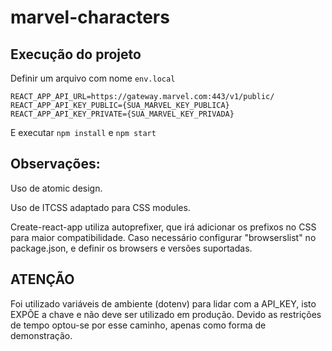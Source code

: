 # marvel-characters

## Execução do projeto

Definir um arquivo com nome `env.local`

```
REACT_APP_API_URL=https://gateway.marvel.com:443/v1/public/
REACT_APP_API_KEY_PUBLIC={SUA_MARVEL_KEY_PUBLICA}
REACT_APP_API_KEY_PRIVATE={SUA_MARVEL_KEY_PRIVADA}
```

E executar `npm install` e `npm start`

<!-- ### ToDO:

Implementar redux.

Implementar formulário de edição de character.

Implementar infinite scroll.

Search bar para redux

Estados de fetch para redux?

Adicionar tratamento para lista vazia de séries.

Melhorar animações de saída da página de séries.

Animação imagem carregando.

Css transisições inutilzadas? styles/transitions

Estudar styled components -->

## Observações:

Uso de atomic design.

Uso de ITCSS adaptado para CSS modules.

Create-react-app utiliza autoprefixer, que irá adicionar os prefixos no CSS para maior compatibilidade. Caso necessário configurar "browserslist" no package.json, e definir os browsers e versões suportadas.

## ATENÇÃO

Foi utilizado variáveis de ambiente (dotenv) para lidar com a API_KEY, isto EXPÕE a chave e não deve ser utilizado em produção. Devido as restrições de tempo optou-se por esse caminho, apenas como forma de demonstração.
